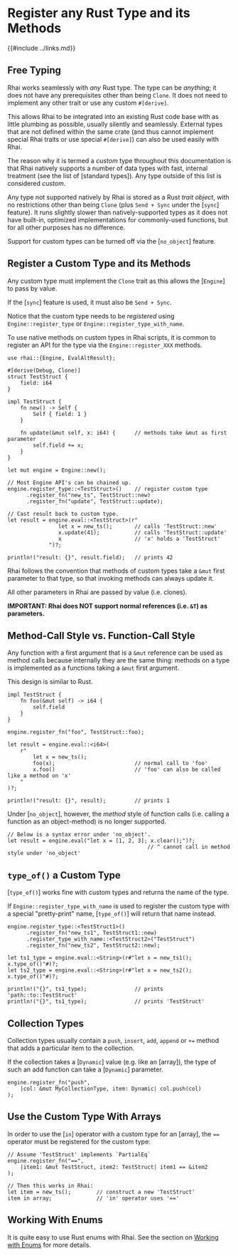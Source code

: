 Register any Rust Type and its Methods
=====================================

{{#include ../links.md}}


Free Typing
-----------

Rhai works seamlessly with _any_ Rust type.  The type can be _anything_; it does not
have any prerequisites other than being `Clone`.  It does not need to implement
any other trait or use any custom `#[derive]`.

This allows Rhai to be integrated into an existing Rust code base with as little plumbing
as possible, usually silently and seamlessly.  External types that are not defined
within the same crate (and thus cannot implement special Rhai traits or
use special `#[derive]`) can also be used easily with Rhai.

The reason why it is termed a _custom_ type throughout this documentation is that
Rhai natively supports a number of data types with fast, internal treatment (see
the list of [standard types]).  Any type outside of this list is considered _custom_.

Any type not supported natively by Rhai is stored as a Rust _trait object_, with no
restrictions other than being `Clone` (plus `Send + Sync` under the [`sync`] feature).
It runs slightly slower than natively-supported types as it does not have built-in,
optimized implementations for commonly-used functions, but for all other purposes has
no difference.

Support for custom types can be turned off via the [`no_object`] feature.


Register a Custom Type and its Methods
-------------------------------------

Any custom type must implement the `Clone` trait as this allows the [`Engine`] to pass by value.

If the [`sync`] feature is used, it must also be `Send + Sync`.

Notice that the custom type needs to be _registered_ using `Engine::register_type`
or `Engine::register_type_with_name`.

To use native methods on custom types in Rhai scripts, it is common to register an API
for the type via the `Engine::register_XXX` methods.

```rust,no_run
use rhai::{Engine, EvalAltResult};

#[derive(Debug, Clone)]
struct TestStruct {
    field: i64
}

impl TestStruct {
    fn new() -> Self {
        Self { field: 1 }
    }

    fn update(&mut self, x: i64) {      // methods take &mut as first parameter
        self.field += x;
    }
}

let mut engine = Engine::new();

// Most Engine API's can be chained up.
engine.register_type::<TestStruct>()    // register custom type
      .register_fn("new_ts", TestStruct::new)
      .register_fn("update", TestStruct::update);

// Cast result back to custom type.
let result = engine.eval::<TestStruct>(r"
                let x = new_ts();       // calls 'TestStruct::new'
                x.update(41);           // calls 'TestStruct::update'
                x                       // 'x' holds a 'TestStruct'
             ")?;

println!("result: {}", result.field);   // prints 42
```

Rhai follows the convention that methods of custom types take a `&mut` first parameter
to that type, so that invoking methods can always update it.

All other parameters in Rhai are passed by value (i.e. clones).

**IMPORTANT: Rhai does NOT support normal references (i.e. `&T`) as parameters.**


Method-Call Style vs. Function-Call Style
----------------------------------------

Any function with a first argument that is a `&mut` reference can be used
as method calls because internally they are the same thing: methods on a type is
implemented as a functions taking a `&mut` first argument.

This design is similar to Rust.

```rust,no_run
impl TestStruct {
    fn foo(&mut self) -> i64 {
        self.field
    }
}

engine.register_fn("foo", TestStruct::foo);

let result = engine.eval::<i64>(
    r"
        let x = new_ts();
        foo(x);                         // normal call to 'foo'
        x.foo()                         // 'foo' can also be called like a method on 'x'
    "
)?;

println!("result: {}", result);         // prints 1
```

Under [`no_object`], however, the _method_ style of function calls
(i.e. calling a function as an object-method) is no longer supported.

```rust,no_run
// Below is a syntax error under 'no_object'.
let result = engine.eval("let x = [1, 2, 3]; x.clear();")?;
                                            // ^ cannot call in method style under 'no_object'
```


`type_of()` a Custom Type
-------------------------

[`type_of()`] works fine with custom types and returns the name of the type.

If `Engine::register_type_with_name` is used to register the custom type
with a special "pretty-print" name, [`type_of()`] will return that name instead.

```rust,no_run
engine.register_type::<TestStruct1>()
      .register_fn("new_ts1", TestStruct1::new)
      .register_type_with_name::<TestStruct2>("TestStruct")
      .register_fn("new_ts2", TestStruct2::new);

let ts1_type = engine.eval::<String>(r#"let x = new_ts1(); x.type_of()"#)?;
let ts2_type = engine.eval::<String>(r#"let x = new_ts2(); x.type_of()"#)?;

println!("{}", ts1_type);               // prints 'path::to::TestStruct'
println!("{}", ts1_type);               // prints 'TestStruct'
```


Collection Types
----------------

Collection types usually contain a `push`, `insert`, `add`, `append` or `+=` method that adds a particular
item to the collection.

If the collection takes a [`Dynamic`] value (e.g. like an [array]), the type of such an add function
can take a [`Dynamic`] parameter.

```rust,no_run
engine.register_fn("push",
    |col: &mut MyCollectionType, item: Dynamic| col.push(col)
);
```


Use the Custom Type With Arrays
------------------------------

In order to use the [`in`] operator with a custom type for an [array], the `==` operator must be
registered for the custom type:

```rust,no_run
// Assume 'TestStruct' implements `PartialEq`
engine.register_fn("==",
    |item1: &mut TestStruct, item2: TestStruct| item1 == &item2
);

// Then this works in Rhai:
let item = new_ts();        // construct a new 'TestStruct'
item in array;              // 'in' operator uses '=='
```


Working With Enums
------------------

It is quite easy to use Rust enums with Rhai.
See the section on [Working with Enums]({{rootUrl}}/patterns/enums.md) for more details.
